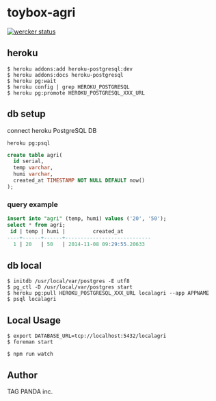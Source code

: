 # toybox-agri

[![wercker status](https://app.wercker.com/status/f3a59d789a5e0bb61a0a508a77f2beb8/s "wercker status")](https://app.wercker.com/project/bykey/f3a59d789a5e0bb61a0a508a77f2beb8)

## heroku

```
$ heroku addons:add heroku-postgresql:dev
$ heroku addons:docs heroku-postgresql
$ heroku pg:wait
$ heroku config | grep HEROKU_POSTGRESQL
$ heroku pg:promote HEROKU_POSTGRESQL_XXX_URL
```

## db setup

connect heroku PostgreSQL DB

```
heroku pg:psql
```

```sql
create table agri(
  id serial,
  temp varchar,
  humi varchar,
  created_at TIMESTAMP NOT NULL DEFAULT now()
);
```

### query example

```sql
insert into "agri" (temp, humi) values ('20', '50');
select * from agri;
 id | temp | humi |         created_at
----+------+------+----------------------------
  1 | 20   | 50   | 2014-11-08 09:29:55.20633
```

## db local

```
$ initdb /usr/local/var/postgres -E utf8
$ pg_ctl -D /usr/local/var/postgres start
$ heroku pg:pull HEROKU_POSTGRESQL_XXX_URL localagri --app APPNAME
$ psql localagri
```

## Local Usage

```
$ export DATABASE_URL=tcp://localhost:5432/localagri
$ foreman start
```

```
$ npm run watch
```

## Author
TAG PANDA inc.
